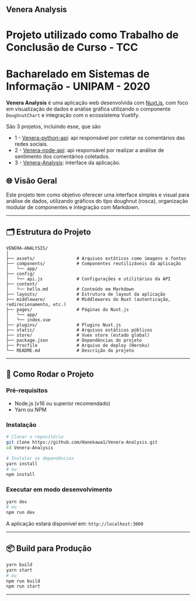 ## Venera Analysis
# Projeto utilizado como Trabalho de Conclusão de Curso - TCC
# Bacharelado em Sistemas de Informação - UNIPAM - 2020

**Venera Analysis** é uma aplicação web desenvolvida com [Nuxt.js](https://nuxt.com), com foco em visualização de dados e análise gráfica utilizando o componente `DoughnutChart` e integração com o ecossistema Vuetify.

São 3 projetos, incluindo esse, que são

* 1 - [Venera-python-api](https://github.com/Hanekawa1/Venera-python-api): api responsável por coletar os comentários das redes sociais.
* 2 - [Venera-node-api](https://github.com/Hanekawa1/Venera-node-api): api responsável por realizar a análise de sentimento dos comentários coletados.
* 3 - [Venera-Analysis](https://github.com/Hanekawa1/Venera-Analysis): interface da aplicação.

## 🌐 Visão Geral

Este projeto tem como objetivo oferecer uma interface simples e visual para análise de dados, utilizando gráficos do tipo doughnut (rosca), organização modular de componentes e integração com Markdown.

---

## 🗂 Estrutura do Projeto

```
VENERA-ANALYSIS/
│
├── assets/                # Arquivos estáticos como imagens e fontes
├── components/            # Componentes reutilizáveis da aplicação
│   └── app/
├── config/
│   └── api.js             # Configurações e utilitários da API
├── content/
│   └── hello.md           # Conteúdo em Markdown
├── layouts/               # Estrutura de layout da aplicação
├── middleware/            # Middlewares do Nuxt (autenticação, redirecionamento, etc.)
├── pages/                 # Páginas do Nuxt.js
│   └── app/
│   └── index.vue
├── plugins/               # Plugins Nuxt.js
├── static/                # Arquivos estáticos públicos
├── store/                 # Vuex store (estado global)
├── package.json           # Dependências do projeto
├── Procfile               # Arquivo de deploy (Heroku)
└── README.md              # Descrição do projeto
```

---

## 🚀 Como Rodar o Projeto

### Pré-requisitos

- Node.js (v16 ou superior recomendado)
- Yarn ou NPM

### Instalação

```bash
# Clonar o repositório
git clone https://github.com/Hanekawa1/Venera-Analysis.git
cd Venera-Analysis

# Instalar as dependências
yarn install
# ou
npm install
```

### Executar em modo desenvolvimento

```bash
yarn dev
# ou
npm run dev
```

A aplicação estará disponível em: `http://localhost:3000`

---

## 📦 Build para Produção

```bash
yarn build
yarn start
# ou
npm run build
npm run start
```

---